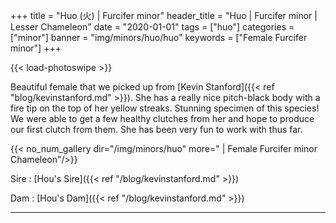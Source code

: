 +++
title = "Huo (火) | Furcifer minor"
header_title = "Huo | Furcifer minor | Lesser Chameleon"
date = "2020-01-01"
tags = ["huo"]
categories = ["minor"]
banner = "img/minors/huo/huo"
keywords = ["Female Furcifer minor"]
+++

{{< load-photoswipe >}}

Beautiful female that we picked up from [Kevin Stanford]({{< ref "blog/kevinstanford.md" >}}). She has a really nice pitch-black body with a fire tip on the top of her yellow streaks. Stunning specimen of this species! We were able to get a few healthy clutches from her and hope to produce our first clutch from them. She has been very fun to work with thus far.

{{< no_num_gallery dir="/img/minors/huo" more=" | Female Furcifer minor Chameleon"/>}}

Sire
: [Hou's Sire]({{< ref "/blog/kevinstanford.md" >}})

Dam
: [Hou's Dam]({{< ref "/blog/kevinstanford.md" >}})

---